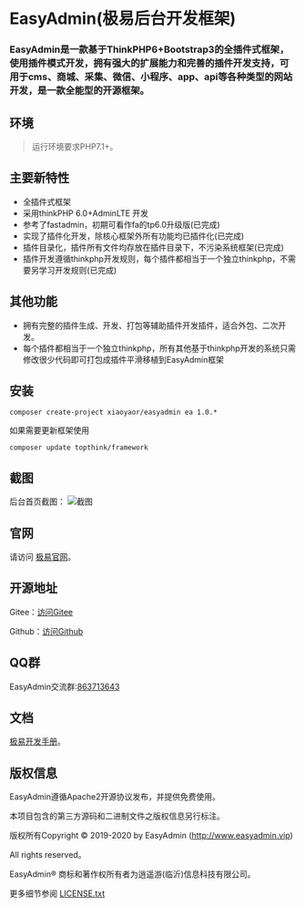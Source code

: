 # EasyAdmin(极易后台开发框架)

### EasyAdmin是一款基于ThinkPHP6+Bootstrap3的全插件式框架，使用插件模式开发，拥有强大的扩展能力和完善的插件开发支持，可用于cms、商城、采集、微信、小程序、app、api等各种类型的网站开发，是一款全能型的开源框架。

## 环境

> 运行环境要求PHP7.1+。

## 主要新特性

* 全插件式框架
* 采用thinkPHP 6.0+AdminLTE 开发
* 参考了fastadmin，初期可看作fa的tp6.0升级版(已完成)
* 实现了插件化开发，除核心框架外所有功能均已插件化(已完成)
* 插件目录化，插件所有文件均存放在插件目录下，不污染系统框架(已完成)
* 插件开发遵循thinkphp开发规则，每个插件都相当于一个独立thinkphp，不需要另学习开发规则(已完成)

## 其他功能

* 拥有完整的插件生成、开发、打包等辅助插件开发插件，适合外包、二次开发。
* 每个插件都相当于一个独立thinkphp，所有其他基于thinkphp开发的系统只需修改很少代码即可打包成插件平滑移植到EasyAdmin框架


## 安装

~~~
composer create-project xiaoyaor/easyadmin ea 1.0.*
~~~

如果需要更新框架使用
~~~
composer update topthink/framework
~~~
## 截图
后台首页截图： 
![截图](https://raw.githubusercontent.com/xiaoyaor/EasyAdmin/master/screenshort.png)

## 官网

请访问 [极易官网](https://www.easyadmin.vip)。

## 开源地址
Gitee：<a href="https://gitee.com/gitshenyin/EasyAdmin" target="_blank">访问Gitee</a>

Github：<a href="https://github.com/xiaoyaor/EasyAdmin" target="_blank">访问Github</a>

## QQ群

EasyAdmin交流群:[863713643](//shang.qq.com/wpa/qunwpa?idkey=ce12bc3cbc9a2ccbca97d287609f61dffc0347a62a204780271be3ef12f70129)

## 文档

[极易开发手册](https://doc.easyadmin.vip)。

## 版权信息

EasyAdmin遵循Apache2开源协议发布，并提供免费使用。

本项目包含的第三方源码和二进制文件之版权信息另行标注。

版权所有Copyright © 2019-2020 by EasyAdmin (http://www.easyadmin.vip)

All rights reserved。

EasyAdmin® 商标和著作权所有者为逍遥游(临沂)信息科技有限公司。

更多细节参阅 [LICENSE.txt](LICENSE.txt)
